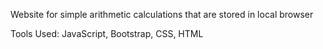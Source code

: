 Website for simple arithmetic calculations that are stored in local browser

Tools Used: JavaScript, Bootstrap, CSS, HTML
